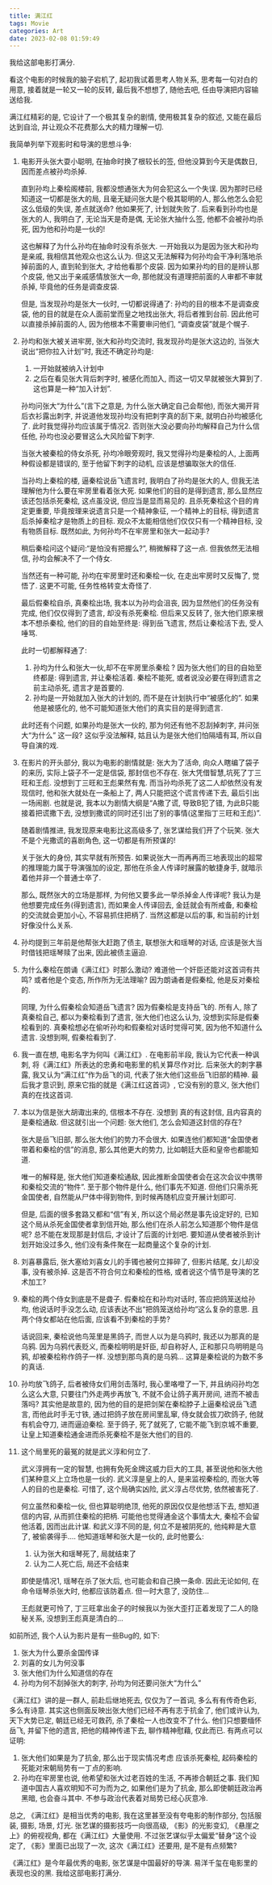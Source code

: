 ```yaml
---
title: 满江红
tags: Movie
categories: Art
date: 2023-02-08 01:59:49
---
```





我给这部电影打满分.

<!--more-->

看这个电影的时候我的脑子宕机了, 起初我试着思考人物关系, 思考每一句对白的用意, 接着就是一轮又一轮的反转, 最后我不想想了, 随他去吧, 任由导演把内容输送给我.

满江红精彩的是, 它设计了一个极其复杂的剧情, 使用极其复杂的叙述, 又能在最后达到自洽, 并让观众不花费那么大的精力理解一切. 

我简单列举下观影时和导演的思想斗争:

1. 电影开头张大耍小聪明, 在抽命时换了根较长的签, 但他没算到今天是偶数日, 因而差点被孙均杀掉. 

   直到孙均上秦桧阁楼前, 我都没想通张大为何会犯这么一个失误. 因为那时已经知道这一切都是张大的局, 且毫无疑问张大是个极其聪明的人, 那么他怎么会犯这么低级的失误, 差点就送命?  他如果死了, 计划就失败了. 后来看到孙均也是张大的人, 我明白了, 无论当天是奇是偶, 无论张大抽什么签, 他都不会被孙均杀死, 因为他和孙均是一伙的!

   这也解释了为什么孙均在抽命时没有杀张大. 一开始我以为是因为张大和孙均是亲戚, 我相信其他观众也这么认为. 但这又无法解释为何孙均会干净利落地杀掉前面的人, 直到轮到张大, 才给他看那个皮袋. 因为如果孙均的目的是辨认那个皮袋, 他又出于亲戚感情放张大一命, 那他就没有道理把前面的人审都不审就杀掉, 毕竟他的任务是调查皮袋. 

   但是, 当发现孙均是张大一伙时, 一切都说得通了: 孙均的目的根本不是调查皮袋, 他的目的就是在众人面前堂而皇之地找出张大, 将后者推到台前. 因此他可以直接杀掉前面的人, 因为他根本不需要审问他们, “调查皮袋”就是个幌子.

2. 孙均和张大被关进牢房, 张大和孙均交流时, 我发现孙均是张大这边的, 当张大说出“把你拉入计划”时, 我还不确定孙均是:

   1. 一开始就被纳入计划中
   2. 之后在看见张大背后刺字时, 被感化而加入, 而这一切又早就被张大算到了. 这也算是一种“加入计划”.

   孙均问张大“为什么”(言下之意是, 为什么张大确定自己会帮他), 而张大揭开背后衣衫露出刺字, 并说道他发现孙均没有把刺字真的刮下来, 就明白孙均被感化了. 此时我觉得孙均应该属于情况2. 否则张大没必要向孙均解释自己为什么信任他, 孙均也没必要冒这么大风险留下刺字.

   当张大被秦桧的侍女杀死, 孙均冷眼旁观时, 我又觉得孙均是秦桧的人, 上面两种假设都是错误的, 至于他留下刺字的动机, 应该是想骗取张大的信任.

   当孙均上秦桧的楼, 逼秦桧说岳飞遗言时, 我明白了孙均是张大的人, 但我无法理解他为什么要在牢房里看着张大死. 如果他们的目的是得到遗言, 那么显然应该还包括杀死秦桧, 这点虽没说, 但应当是显而易见的. 且杀死秦桧这个目的肯定更重要, 毕竟按理来说遗言只是一个精神象征, 一个精神上的目标, 得到遗言后杀掉秦桧才是物质上的目标. 观众不太能相信他们仅仅只有一个精神目标, 没有物质目标. 既然如此, 为何孙均不在牢房里和张大一起动手? 

   稍后秦桧问这个疑问:“是怕没有把握么?”, 稍微解释了这一点. 但我依然无法相信, 孙均会解决不了一个侍女.

   当然还有一种可能, 孙均在牢房里时还和秦桧一伙, 在走出牢房时又反悔了, 觉悟了. 这更不可能, 任务性格转变太奇怪了.

   最后假秦桧自杀, 真秦桧出场, 我本以为孙均会沮丧, 因为显然他们的任务没有完成, 他们仅仅得到了遗言, 却没有杀死秦桧. 但后来又反转了, 张大他们原来根本不想杀秦桧, 他们的目的自始至终是: 得到岳飞遗言, 然后让秦桧活下去, 受人唾骂.

   此时一切都解释通了:

   1. 孙均为什么和张大一伙,却不在牢房里杀秦桧 ? 因为张大他们的目的自始至终都是: 得到遗言, 并让秦桧活着. 秦桧不能死, 或者说没必要在得到遗言之前主动杀死, 遗言才是首要的. 
   2. 孙均是一开始就加入张大的计划的, 而不是在计划执行中“被感化的”. 如果他是被感化的, 他不可能知道张大他们的真实目的是得到遗言.

   此时还有个问题, 如果孙均是张大一伙的, 那为何还有他不忍刮掉刺字, 并问张大“为什么” 这一段? 这似乎没法解释, 姑且认为是张大他们怕隔墙有耳, 所以自导自演的戏.

3. 在影片的开头部分, 我以为电影的剧情就是: 张大为了活命, 向众人瞎编了袋子的来历, 实际上袋子不一定是信袋, 那封信也不存在. 张大凭借智慧,坑死了丁三旺和王彪. 没想到丁三旺和王彪果然有鬼. 而当孙均杀死了这二人却依然没有发现信时, 他和张大就处在一条船上了, 两人只能把这个谎言传递下去, 最后引出一场闹剧. 也就是说, 我本以为剧情大纲是“A撒了谎, 导致B犯了错, 为此B只能接着把谎撒下去, 没想到撒谎的同时还引出了别的事情(这里指丁三旺和王彪)”. 

   随着剧情推进, 我发现原来电影比这高级多了, 张艺谋给我们开了个玩笑. 张大不是个光撒谎的喜剧角色, 这一切都是有所预谋的! 

   关于张大的身份, 其实早就有所预告. 如果说张大一而再再而三地表现出的超常的推理能力属于导演强加的设定, 那他在杀金人传译时展露的敏捷身手, 就暗示着他并非一个普通士卒了.

   那么, 既然张大的立场是那样, 为何他又要多此一举杀掉金人传译呢? 我认为是他想要完成任务(得到遗言), 而如果金人传译回去, 金廷就会有所戒备, 和秦桧的交流就会更加小心, 不容易抓住把柄了. 当然这都是以后的事, 和当前的计划好像没什么关系.

4. 孙均提到三年前是他帮张大赶跑了债主, 联想张大和瑶琴的对话, 应该是张大当时借钱把瑶琴赎了出来, 因此被债主逼迫.

5. 为什么秦桧在朗诵《满江红》时那么激动? 难道他一个奸臣还能对这首词有共鸣? 或者他是个变态, 所作所为无法理喻?  因为朗诵者是假秦桧, 他是反对秦桧的.

   同理, 为什么假秦桧会知道岳飞遗言? 因为假秦桧是支持岳飞的. 所有人, 除了真秦桧自己, 都以为秦桧看到了遗言, 张大他们也这么认为, 没想到实际是假秦桧看到的. 真秦桧想必在偷听孙均和假秦桧对话时觉得可笑, 因为他不知道什么遗言. 没想到啊, 假秦桧看到了.

6. 我一直在想, 电影名字为何叫《满江红》. 在电影前半段, 我认为它代表一种讽刺, 将《满江红》所表达的忠勇和电影里的机关算尽作对比. 后来张大的刺字暴露, 我又认为“满江红”作为岳飞的词, 代表了张大他们这些岳飞旧部的精神. 最后我才意识到, 原来它指的就是《满江红这首词》, 它没有别的意义, 张大他们真的在找这首词.

7. 本以为信是张大胡诹出来的, 信根本不存在. 没想到 真的有这封信, 且内容真的是秦桧通敌. 但这就引出一个问题: 张大他们, 怎么会知道这封信的存在? 

   张大是岳飞旧部, 那么张大他们的势力不会很大. 如果连他们都知道“金国使者带着和秦桧的信”的消息, 那么其他更大的势力, 比如朝廷大臣和皇帝也都能知道.

   唯一的解释是, 张大他们知道秦桧通敌, 因此推断金国使者会在这次会议中携带和秦桧交流的“物件”. 至于那个物件是什么, 他们事先不知道. 但他们只需杀死金国使者, 自然能从尸体中得到物件, 到时候再随机应变开展计划即可. 

   但是, 后面的很多套路又都和“信”有关, 所以这个局必然是事先设定好的, 已知这个局从杀死金国使者拿到信开始, 那么他们在杀人前怎么知道那个物件是信呢? 总不能在发现那是封信后, 才设计了后面的计划吧. 要知道从使者被杀到计划开始没过多久, 他们没有条件聚在一起商量这个复杂的计划.

8. 刘喜暴露后, 张大塞给刘喜女儿的手镯也被何立摔碎了, 但影片结尾, 女儿却没事, 没有被杀掉. 这是否不符合何立和秦桧的性格, 或者说这个情节是导演的艺术加工?

9. 秦桧的两个侍女到底是不是聋子. 假秦桧在和孙均对话时, 答应把鸽笼送给孙均, 他说话时手没怎么动, 应该表达不出“把鸽笼送给孙均”这么复杂的意思. 且两个侍女都站在他后面, 应该看不到秦桧的手势?

   话说回来, 秦桧说他鸟笼里是黑鸽子, 而世人以为是乌鸦时, 我还以为那真的是乌鸦. 因为乌鸦代表贬义, 而秦桧明明是奸臣, 却自称好人, 正和那只鸟明明是乌鸦, 却被秦桧称作鸽子一样. 没想到那鸟真的是乌鸦... 这算是秦桧说的为数不多的真话.

10. 孙均放飞鸽子, 后者被侍女们用剑击落时, 我心里咯噔了一下, 并且纳闷孙均怎么这么大意, 只要往门外走两步再放飞, 不就不会让鸽子离开房间, 进而不被击落吗? 其实他是故意的, 因为他的目的是把剑架在秦桧脖子上逼秦桧说岳飞遗言, 而他此时手无寸铁, 通过把鸽子放在房间里乱窜,  侍女就会拔刀砍鸽子, 他就有机会夺刀, 进而逼迫秦桧. 至于鸽子, 死了就死了, 它能不能飞到京城不重要, 让皇上知道秦桧通金进而杀死秦桧不是张大他们的目的.

11. 这个局里死的最冤的就是武义淳和何立了. 

    武义淳拥有一定的智慧, 也拥有免死金牌这威力巨大的工具, 甚至说他和张大他们某种意义上立场也是一伙的. 武义淳是皇上的人, 是来监视秦桧的, 而张大等人的目的也是秦桧. 可惜了, 这个局确实凶险, 武义淳占尽优势, 依然被害死了. 

    何立虽然和秦桧一伙, 但也算聪明绝顶, 他死的原因仅仅是他想活下去, 想知道信的内容, 从而抓住秦桧的把柄. 可能他也觉得通金这个事情太大, 秦桧不会留他活着, 因而出此计谋. 和武义淳不同的是, 何立不是被阴死的, 他纯粹是大意了, 被偷袭得手.... 他知道瑶琴和张大是一伙的, 此时他要么:

    1. 认为张大和瑶琴死了, 局就结束了
    2. 认为二人死亡后, 局还不会结束

    即使是情况1, 瑶琴在杀了张大后, 也可能会和自己换一条命. 因此无论如何, 在命令瑶琴杀张大时, 他都应该防着点. 但一时大意了, 没防住...

    王彪就更可怜了, 丁三旺拿出金子的时候我以为张大歪打正着发现了二人的隐秘关系, 没想到王彪真是清白的...



如前所述, 我个人认为影片是有一些Bug的, 如下:

1. 张大为什么要杀金国传译
2. 刘喜的女儿为何没事
3. 张大他们为什么知道信的存在
4. 孙均为何不刮掉张大的刺字, 孙均为何还要问张大“为什么”



《满江红》讲的是一群人, 前赴后继地死去, 仅仅为了一首词, 多么有有传奇色彩, 多么有诗意. 其实这也侧面反映出张大他们已经不再有志于抗金了, 他们或许认为, 天下大势已定, 朝廷已经无可救药, 杀了秦桧一人也改变不了什么. 他们只想要缅怀岳飞, 并留下他的遗言, 把他的精神传递下去, 聊作精神慰藉, 仅此而已.  有两点可以证明:

1. 张大他们如果是为了抗金, 那么出于现实情况考虑 应该杀死秦桧, 起码秦桧的死能对宋朝局势有一丁点的影响. 
2. 孙均在牢房里也说, 他希望和张大过老百姓的生活, 不再掺合朝廷之事. 我们知道中国古人喜欢明知不可为而为之, 如果他们是为了抗金, 那么即使朝廷政治再黑暗, 也会奋斗其中. 不参与政治代表着对局势已经心灰意冷.



总之, 《满江红》是相当优秀的电影, 我在这里甚至没有夸电影的制作部分, 包括服装, 摄影, 场景, 灯光. 张艺谋的摄影技巧一向很高级, 《影》的光影变幻, 《悬崖之上》的俯视视角, 都在《满江红》大量使用. 不过张艺谋似乎太偏爱“替身”这个设定了, 《影》里面已出现了一次, 这次《满江红》还要用, 是不是有点频繁? 

《满江红》是今年最优秀的电影, 张艺谋是中国最好的导演. 易洋千玺在电影里的表现也没的黑.  我给这部电影打满分.



